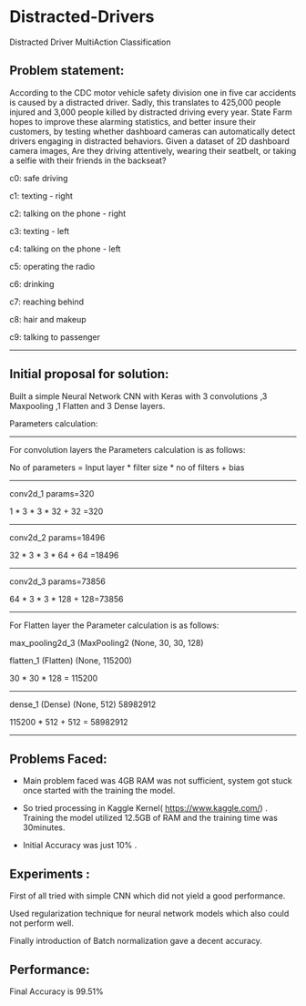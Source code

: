# Distracted-Drivers
Distracted Driver MultiAction Classification

Problem statement: 
-------------------
According to the CDC motor vehicle safety division one in five car accidents is caused by a distracted driver. Sadly, this translates to 425,000 people injured and 3,000 people killed by distracted driving every year. State Farm hopes to improve these alarming statistics, and better insure their customers, by testing whether dashboard cameras can automatically detect drivers engaging in distracted behaviors. Given a dataset of 2D dashboard camera images, Are they driving attentively, wearing their seatbelt, or taking a selfie with their friends in the backseat?


c0: safe driving

c1: texting - right

c2: talking on the phone - right

c3: texting - left

c4: talking on the phone - left

c5: operating the radio

c6: drinking

c7: reaching behind

c8: hair and makeup

c9: talking to passenger

-----------------------------------------------------------------------------------------------

Initial proposal for solution:
------------------------------
Built a simple Neural Network CNN with Keras with 3 convolutions ,3 Maxpooling ,1 Flatten and 3 Dense layers.

Parameters calculation:
___________________________

For convolution layers the Parameters calculation is as follows: 

No of parameters = Input layer * 	filter size * no of filters + bias
____________________________________________________________________
conv2d_1 	params=320

1 * 3 * 3 * 32 + 32 =320
___________________
conv2d_2 	params=18496

32 * 3 * 3 * 64 + 64 =18496
____________________
conv2d_3 	params=73856

64 * 3 * 3 * 128 + 128=73856
____________________

For Flatten layer the Parameter calculation is as follows:

max_pooling2d_3 (MaxPooling2 (None, 30, 30, 128)       

flatten_1 (Flatten)          (None, 115200)           

30 * 30 * 128 = 115200
______________________________________________
 dense_1 (Dense)              (None, 512)               58982912  

115200 * 512 + 512 = 58982912
_________________________


Problems Faced:
---------------
* Main problem faced was 4GB RAM was not sufficient, system got stuck once started with the training the model. 

* So tried processing in Kaggle Kernel( https://www.kaggle.com/) . Training the model utilized 12.5GB of RAM and the training time was 30minutes.

* Initial Accuracy was just 10% .


Experiments : 
--------------
First of all tried with simple CNN which did not yield a good performance.

Used regularization technique for neural network models which also could not perform well.

Finally introduction of Batch normalization gave a decent accuracy.



Performance:
------------

Final Accuracy is 99.51%







